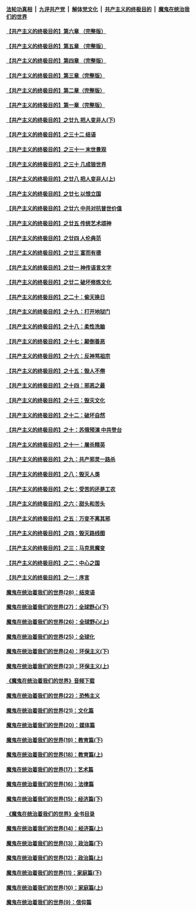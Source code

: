 ####  [法轮功真相](../../../../basic/blob/master/README.md?t=06271331) &nbsp;|&nbsp; [九评共产党](../../../../9ping.md/blob/master/README.md?t=06271331) &nbsp;|&nbsp; [解体党文化](../../../../jtdwh.md/blob/master/README.md?t=06271331)  &nbsp;|&nbsp; [共产主义的终极目的](../../../../gczydzjmd.md/blob/master/README.md?t=06271331) &nbsp;|&nbsp; [魔鬼在统治我们的世界](../../../../mgztzwmdsj.md/blob/master/README.md?t=06271331) 

#### [【共产主义的终极目的】第六章 （完整版）](../pages/nsc422/n11428913.md?t=06271331) 

#### [【共产主义的终极目的】第五章 （完整版）](../pages/nsc422/n11428912.md?t=06271331) 

#### [【共产主义的终极目的】第四章 （完整版）](../pages/nsc422/n11428907.md?t=06271331) 

#### [【共产主义的终极目的】第三章（完整版）](../pages/nsc422/n11428848.md?t=06271331) 

#### [【共产主义的终极目的】第二章（完整版）](../pages/nsc422/n11428831.md?t=06271331) 

#### [【共产主义的终极目的】第一章（完整版）](../pages/nsc422/n11417651.md?t=06271331) 

#### [【共产主义的终极目的】之廿九 把人变非人(下)](../pages/nsc422/n11344140.md?t=06271331) 

#### [【共产主义的终极目的】之三十二 结语](../pages/nsc422/n11360535.md?t=06271331) 

#### [【共产主义的终极目的】之三十一 末世景观](../pages/nsc422/n11351129.md?t=06271331) 

#### [【共产主义的终极目的】之三十 几成狼世界](../pages/nsc422/n11348280.md?t=06271331) 

#### [【共产主义的终极目的】之廿八 把人变非人(上)](../pages/nsc422/n11340492.md?t=06271331) 

#### [【共产主义的终极目的】之廿七 以恨立国](../pages/nsc422/n11336944.md?t=06271331) 

#### [【共产主义的终极目的】之廿六 中共对抗普世价值](../pages/nsc422/n11324785.md?t=06271331) 

#### [【共产主义的终极目的】之廿五 传统艺术颂神](../pages/nsc422/n11296396.md?t=06271331) 

#### [【共产主义的终极目的】之廿四 人伦典范](../pages/nsc422/n11296397.md?t=06271331) 

#### [【共产主义的终极目的】之廿三 富而有德](../pages/nsc422/n11283598.md?t=06271331) 

#### [【共产主义的终极目的】之廿一 神传语言文字](../pages/nsc422/n11263265.md?t=06271331) 

#### [【共产主义的终极目的】之廿二 破坏修炼文化](../pages/nsc422/n11245728.md?t=06271331) 

#### [【共产主义的终极目的】之二十：偷天换日](../pages/nsc422/n11238846.md?t=06271331) 

#### [【共产主义的终极目的】之十九：打开地狱门](../pages/nsc422/n11206376.md?t=06271331) 

#### [【共产主义的终极目的】之十八：柔性洗脑](../pages/nsc422/n11199994.md?t=06271331) 

#### [【共产主义的终极目的】之十七：颠倒善恶](../pages/nsc422/n11179782.md?t=06271331) 

#### [【共产主义的终极目的】之十六：反神骂祖宗](../pages/nsc422/n11166798.md?t=06271331) 

#### [【共产主义的终极目的】之十五：毁人不倦](../pages/nsc422/n11166792.md?t=06271331) 

#### [【共产主义的终极目的】之十四：邪恶之最](../pages/nsc422/n11150249.md?t=06271331) 

#### [【共产主义的终极目的】之十三：毁灭文化](../pages/nsc422/n11135227.md?t=06271331) 

#### [【共产主义的终极目的】之十二：破坏自然](../pages/nsc422/n11135214.md?t=06271331) 

#### [【共产主义的终极目的】之十：苏俄预演 中共登台](../pages/nsc422/n11118424.md?t=06271331) 

#### [【共产主义的终极目的】之十一：屠杀精英](../pages/nsc422/n11118442.md?t=06271331) 

#### [【共产主义的终极目的】之九：共产邪灵一路杀](../pages/nsc422/n11114139.md?t=06271331) 

#### [【共产主义的终极目的】之八：毁灭人类](../pages/nsc422/n11108503.md?t=06271331) 

#### [【共产主义的终极目的】之七：受苦的还是工农](../pages/nsc422/n11101809.md?t=06271331) 

#### [【共产主义的终极目的】之六：甜头和苦头](../pages/nsc422/n11096971.md?t=06271331) 

#### [【共产主义的终极目的】之五：万变不离其邪](../pages/nsc422/n11091285.md?t=06271331) 

#### [【共产主义的终极目的】之四：毁灭路线图](../pages/nsc422/n11086284.md?t=06271331) 

#### [【共产主义的终极目的】之三：马克思魔变](../pages/nsc422/n11061941.md?t=06271331) 

#### [【共产主义的终极目的】之二：中心之国](../pages/nsc422/n11047728.md?t=06271331) 

#### [【共产主义的终极目的】之一：序言](../pages/nsc422/n11086077.md?t=06271331) 

#### [魔鬼在统治着我们的世界(28)：结束语](../pages/nsc422/n10936246.md?t=06271331) 

#### [魔鬼在统治着我们的世界(27)：全球野心(下)](../pages/nsc422/n10928319.md?t=06271331) 

#### [魔鬼在统治着我们的世界(26)：全球野心(上)](../pages/nsc422/n10900318.md?t=06271331) 

#### [魔鬼在统治着我们的世界(25)：全球化](../pages/nsc422/n10788205.md?t=06271331) 

#### [魔鬼在统治着我们的世界(24)：环保主义(下)](../pages/nsc422/n10695307.md?t=06271331) 

#### [魔鬼在统治着我们的世界(23)：环保主义(上)](../pages/nsc422/n10688613.md?t=06271331) 

#### [《魔鬼在统治着我们的世界》音频下载](../pages/nsc422/n10635553.md?t=06271331) 

#### [魔鬼在统治着我们的世界(22)：恐怖主义](../pages/nsc422/n10614727.md?t=06271331) 

#### [魔鬼在统治着我们的世界(21)：文化篇](../pages/nsc422/n10597706.md?t=06271331) 

#### [魔鬼在统治着我们的世界(20)：媒体篇](../pages/nsc422/n10586579.md?t=06271331) 

#### [魔鬼在统治着我们的世界(19)：教育篇(下)](../pages/nsc422/n10564808.md?t=06271331) 

#### [魔鬼在统治着我们的世界(18)：教育篇(上)](../pages/nsc422/n10526970.md?t=06271331) 

#### [魔鬼在统治着我们的世界(17)：艺术篇](../pages/nsc422/n10499093.md?t=06271331) 

#### [魔鬼在统治着我们的世界(16)：法律篇](../pages/nsc422/n10485969.md?t=06271331) 

#### [魔鬼在统治着我们的世界(15)：经济篇(下)](../pages/nsc422/n10469975.md?t=06271331) 

#### [《魔鬼在统治着我们的世界》全书目录](../pages/nsc422/n10464261.md?t=06271331) 

#### [魔鬼在统治着我们的世界(14)：经济篇(上)](../pages/nsc422/n10457370.md?t=06271331) 

#### [魔鬼在统治着我们的世界(13)：政治篇(下)](../pages/nsc422/n10448270.md?t=06271331) 

#### [魔鬼在统治着我们的世界(12)：政治篇(上)](../pages/nsc422/n10444576.md?t=06271331) 

#### [魔鬼在统治着我们的世界(11)：家庭篇(下)](../pages/nsc422/n10440961.md?t=06271331) 

#### [魔鬼在统治着我们的世界(10)：家庭篇(上)](../pages/nsc422/n10435448.md?t=06271331) 

#### [魔鬼在统治着我们的世界(9)：信仰篇](../pages/nsc422/n10432159.md?t=06271331) 

